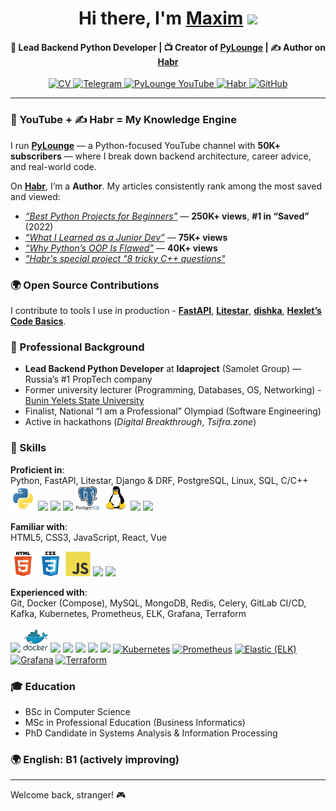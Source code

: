 <h1 align="center">Hi there, I'm <a href="#" target="_blank">Maxim</a>  
<img src="https://github.com/blackcater/blackcater/raw/main/images/Hi.gif" height="32"/></h1>

<h4 align="center">🐍 Lead Backend Python Developer | 📺 Creator of <a href="https://www.youtube.com/@PyLounge">PyLounge</a> | ✍️ Author on <a href="https://habr.com/ru/users/PyLounge/">Habr</a></h4>

<div align="center">
  <a href="">
    <img alt="CV" src="https://img.shields.io/badge/CV-orange?style=for-the-badge">
  </a>
  <a href="https://t.me/melnikovvv">
    <img alt="Telegram" src="https://img.shields.io/badge/My_tg-0088cc?logo=telegram&logoColor=white&style=for-the-badge">
  </a>
  <a href="https://www.youtube.com/channel/UCru5FZQN_Xa0tKfrBqUIcng">
    <img alt="PyLounge YouTube" src="https://img.shields.io/badge/PyLounge-FF0000?logo=youtube&logoColor=white&style=for-the-badge">
  </a>
  <a href="https://habr.com/ru/users/PyLounge/">
    <img alt="Habr" src="https://img.shields.io/badge/PyLounge-619EBB?logo=habr&logoColor=white&style=for-the-badge">
  </a>
  <a href="https://github.com/pylounge">
    <img alt="GitHub" src="https://img.shields.io/badge/2nd_Github_acc-black?logo=github&logoColor=white&style=for-the-badge">
  </a>
</div>

---

### 🎥 YouTube + ✍️ Habr = My Knowledge Engine

I run **[PyLounge](https://www.youtube.com/@PyLounge)** — a Python-focused YouTube channel with **50K+ subscribers** — where I break down backend architecture, career advice, and real-world code.

On **[Habr](https://habr.com/ru/users/PyLounge/)**, I’m a **Author**. My articles consistently rank among the most saved and viewed:

- [*“Best Python Projects for Beginners”*](https://habr.com/ru/articles/670980/) — **250K+ views**, **#1 in “Saved”** (2022)
- [*“What I Learned as a Junior Dev”*](https://habr.com/ru/articles/766868/) — **75K+ views**
- [*“Why Python’s OOP Is Flawed”*](https://habr.com/ru/articles/698982/) — **40K+ views**
- [*"Habr's special project "8 tricky C++ questions"*](https://habr.com/ru/specials/682184/)

### 🌍 Open Source Contributions

I contribute to tools I use in production - [**FastAPI**](https://github.com/fastapi/fastapi/pull/5057), [**Litestar**](https://github.com/litestar-org/litestar/releases/tag/v2.18.0), [**dishka**](https://github.com/reagento/dishka/releases/tag/1.6.0), [**Hexlet’s Code Basics**](https://github.com/hexlet-basics/exercises-go/pull/128).

### 💼 Professional Background

- **Lead Backend Python Developer** at **Idaproject** (Samolet Group) — Russia’s #1 PropTech company  
- Former university lecturer (Programming, Databases, OS, Networking) - [Bunin Yelets State University](https://elsu.ru/)
- Finalist, National “I am a Professional” Olympiad (Software Engineering)  
- Active in hackathons (*Digital Breakthrough*, *Tsifra.zone*)

### 🔧 Skills

**Proficient in**:  
Python, FastAPI, Litestar, Django & DRF, PostgreSQL, Linux, SQL, C/C++  
<a href="https://www.python.org"><img src="https://raw.githubusercontent.com/devicons/devicon/master/icons/python/python-original.svg" width="40"/></a>
<a href="https://fastapi.tiangolo.com"><img src="https://cdn.worldvectorlogo.com/logos/fastapi.svg" width="40"/></a>
<a href="https://litestar.dev"><img src="https://litestar.dev/_static/logo.svg" width="40"/></a>
<a href="https://www.djangoproject.com"><img src="https://cdn.worldvectorlogo.com/logos/django.svg" width="40"/></a>
<a href="https://www.postgresql.org"><img src="https://raw.githubusercontent.com/devicons/devicon/master/icons/postgresql/postgresql-original-wordmark.svg" width="40"/></a>
<a href="https://www.linux.org"><img src="https://raw.githubusercontent.com/devicons/devicon/master/icons/linux/linux-original.svg" width="40"/></a>
<a href="#"><img src="https://cdn.worldvectorlogo.com/logos/amazon-database.svg" width="40"/></a>
<a href="#"><img src="https://cdn.worldvectorlogo.com/logos/c.svg" width="40"/></a>

**Familiar with**:  
HTML5, CSS3, JavaScript, React, Vue

<a href="https://www.w3.org/html/"><img src="https://raw.githubusercontent.com/devicons/devicon/master/icons/html5/html5-original-wordmark.svg" width="40"/></a>
<a href="https://www.w3schools.com/css/"><img src="https://raw.githubusercontent.com/devicons/devicon/master/icons/css3/css3-original-wordmark.svg" width="40"/></a>
<a href="https://developer.mozilla.org/en-US/docs/Web/JavaScript"><img src="https://raw.githubusercontent.com/devicons/devicon/master/icons/javascript/javascript-original.svg" width="40"/></a>
<a href="https://reactjs.org"><img src="https://cdn.worldvectorlogo.com/logos/react-2.svg" width="40"/></a>
<a href="https://vuejs.org"><img src="https://upload.wikimedia.org/wikipedia/commons/thumb/9/95/Vue.js_Logo_2.svg/1024px-Vue.js_Logo_2.svg.png?20170919082558" width="40"/></a>

**Experienced with**:  
Git, Docker (Compose), MySQL, MongoDB, Redis, Celery, GitLab CI/CD, Kafka, Kubernetes, Prometheus, ELK, Grafana, Terraform

<a href="https://git-scm.com"><img src="https://www.vectorlogo.zone/logos/git-scm/git-scm-icon.svg" width="40"/></a>
<a href="https://www.docker.com"><img src="https://raw.githubusercontent.com/devicons/devicon/master/icons/docker/docker-original-wordmark.svg" width="40"/></a>
<a href="#"><img src="https://cdn.worldvectorlogo.com/logos/mongodb-icon-1.svg" width="40"/></a>
<a href="#"><img src="https://cdn.worldvectorlogo.com/logos/redis.svg" width="40"/></a>
<a href="#"><img src="https://upload.wikimedia.org/wikipedia/commons/1/19/Celery_logo.png" width="40"/></a>
<a href="#"><img src="https://cdn.worldvectorlogo.com/logos/gitlab.svg" width="40"/></a>
<a href="#"><img src="https://upload.wikimedia.org/wikipedia/commons/thumb/0/01/Apache_Kafka_logo.svg/308px-Apache_Kafka_logo.svg.png?20210416085520" width="40"/></a>
<a href="#"><img src="https://cdn.simpleicons.org/kubernetes" width="40" alt="Kubernetes"/></a>
<a href="#"><img src="https://cdn.simpleicons.org/prometheus" width="40" alt="Prometheus"/></a>
<a href="#"><img src="https://cdn.simpleicons.org/elastic" width="40" alt="Elastic (ELK)"/></a>
<a href="#"><img src="https://cdn.simpleicons.org/grafana" width="40" alt="Grafana"/></a>
<a href="#"><img src="https://cdn.simpleicons.org/terraform" width="40" alt="Terraform"/></a>

### 🎓 Education
- BSc in Computer Science  
- MSc in Professional Education (Business Informatics)  
- PhD Candidate in Systems Analysis & Information Processing

### 🌍 English: B1 (actively improving)

---

Welcome back, stranger! 🎮
